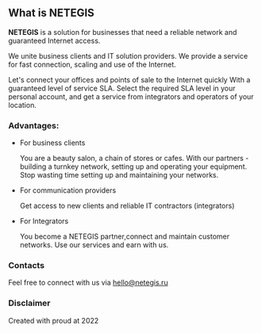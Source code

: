 ## What is NETEGIS

**NETEGIS** is a solution for businesses that need a reliable network and guaranteed Internet access.

We unite business clients and IT solution providers.
We provide a service for fast connection, scaling and use of the Internet.

Let's connect your offices and points of sale to the Internet quickly With a guaranteed level of service SLA. 
Select the required SLA level in your personal account, and get a service from integrators and operators of your location. 


### Advantages:

- For business clients

    You are a beauty salon, a chain of stores or cafes.
With our partners - building a turnkey network, setting up and operating your equipment. Stop wasting time setting up and maintaining your networks.

- For communication providers

    Get access to new clients
and reliable IT contractors (integrators)

- For Integrators
  
    You become a NETEGIS partner,connect and maintain customer networks. Use our services and earn with us.
    
    
### Contacts

Feel free to connect with us via [hello@netegis.ru](mailto://hello@netegis.ru)

### Disclaimer

Created with proud at 2022
